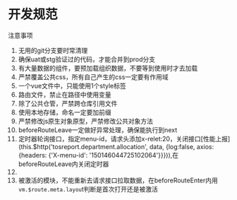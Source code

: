 # 开发规范

注意事项

1. 无用的git分支要时常清理
2. 确保uat或stg验证过的代码，才能合并到prod分支
3. 有大量数据的组件，要预加载组织数据，不要等到使用时才去加载
4. 严禁覆盖公共css，所有自己产生的css一定要有作用域
5. 一个vue文件中，只能使用1个style标签
6. 路由文件，禁止在路径中使用变量
7. 除了公共仓管，严禁跨仓库引用文件
8. 使用本地存储，命名一定要加前缀
9. 严禁修改js原生对象原型，严禁修改公共对象方法
10. beforeRouteLeave一定做好异常处理，确保能执行到next
11. 定时器轮询接口，指定menu-id，请求头添加x-relet:20，关闭接口[性能上报](this.$http('tosreport.department.allocation', data, {log:false, axios: {headers: {'X-menu-id': '150146044725102064'}}})),在beforeRouteLeave内关闭定时器
12. 
13. 被激活的模块，不能重新去请求接口拉取数据，在beforeRouteEnter内用`vm.$route.meta.layou`t判断是首次打开还是被激活

